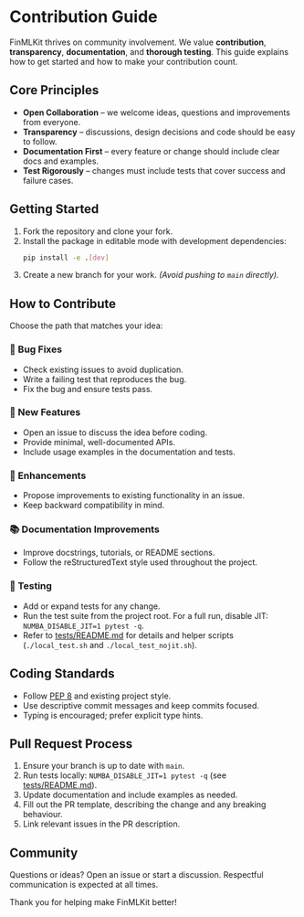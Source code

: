 # Contribution Guide

FinMLKit thrives on community involvement. We value **contribution**, **transparency**, **documentation**, and **thorough testing**. This guide explains how to get started and how to make your contribution count.

## Core Principles
- **Open Collaboration** – we welcome ideas, questions and improvements from everyone.
- **Transparency** – discussions, design decisions and code should be easy to follow.
- **Documentation First** – every feature or change should include clear docs and examples.
- **Test Rigorously** – changes must include tests that cover success and failure cases.

## Getting Started
1. Fork the repository and clone your fork.
2. Install the package in editable mode with development dependencies:
   ```bash
   pip install -e .[dev]
   ```
3. Create a new branch for your work. *(Avoid pushing to `main` directly).*

## How to Contribute
Choose the path that matches your idea:

### 🐞 Bug Fixes
- Check existing issues to avoid duplication.
- Write a failing test that reproduces the bug.
- Fix the bug and ensure tests pass.

### 🌱 New Features
- Open an issue to discuss the idea before coding.
- Provide minimal, well-documented APIs.
- Include usage examples in the documentation and tests.

### 🔧 Enhancements
- Propose improvements to existing functionality in an issue.
- Keep backward compatibility in mind.

### 📚 Documentation Improvements
- Improve docstrings, tutorials, or README sections.
- Follow the reStructuredText style used throughout the project.

### 🧪 Testing
- Add or expand tests for any change.
- Run the test suite from the project root. For a full run, disable JIT:
  `NUMBA_DISABLE_JIT=1 pytest -q`.
- Refer to [tests/README.md](tests/README.md) for details and helper scripts
  (`./local_test.sh` and `./local_test_nojit.sh`).

## Coding Standards
- Follow [PEP 8](https://peps.python.org/pep-0008/) and existing project style.
- Use descriptive commit messages and keep commits focused.
- Typing is encouraged; prefer explicit type hints.

## Pull Request Process
1. Ensure your branch is up to date with `main`.
2. Run tests locally: `NUMBA_DISABLE_JIT=1 pytest -q` (see [tests/README.md](tests/README.md)).
3. Update documentation and include examples as needed.
4. Fill out the PR template, describing the change and any breaking behaviour.
5. Link relevant issues in the PR description.

## Community
Questions or ideas? Open an issue or start a discussion. Respectful communication is expected at all times.

Thank you for helping make FinMLKit better!
